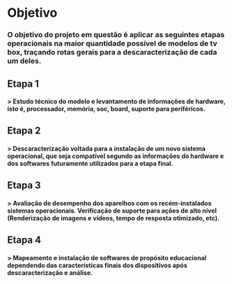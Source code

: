 # Objetivo

### O objetivo do projeto em questão é aplicar as seguintes etapas operacionais na maior quantidade possível de modelos de tv box, traçando rotas gerais para a descaracterização de cada um deles.

## Etapa 1
#### > Estudo técnico do modelo e levantamento de informações de hardware, isto é, processador, memória, soc, board, suporte para periféricos.

## Etapa 2
#### > Descaracterização voltada para a instalação de um novo sistema operacional, que seja compatível segundo as informações do hardware e dos softwares futuramente utilizados para a etapa final.

## Etapa 3
#### > Avaliação de desempenho dos aparelhos com os recém-instalados sistemas operacionais. Verificação de suporte para ações de alto nível (Renderização de imagens e vídeos, tempo de resposta otimizado, etc).

## Etapa 4
#### > Mapeamento e instalação de softwares de propósito educacional dependendo das características finais dos dispositivos após descaracterização e análise.
